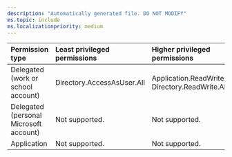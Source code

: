 ```yaml
---
description: "Automatically generated file. DO NOT MODIFY"
ms.topic: include
ms.localizationpriority: medium
---
```


|Permission type|Least privileged permissions|Higher privileged permissions|
|:---|:---|:---|
|Delegated (work or school account)|Directory.AccessAsUser.All|Application.ReadWrite.All, Directory.ReadWrite.All|
|Delegated (personal Microsoft account)|Not supported.|Not supported.|
|Application|Not supported.|Not supported.|

